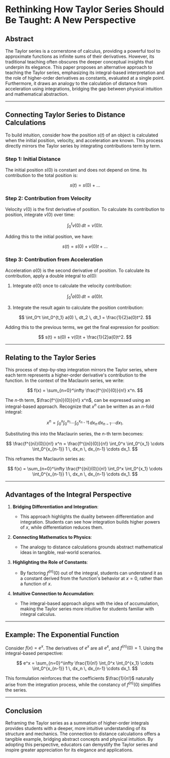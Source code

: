 
# Rethinking How Taylor Series Should Be Taught: A New Perspective

## Abstract
The Taylor series is a cornerstone of calculus, providing a powerful tool to approximate functions as infinite sums of their derivatives. However, its traditional teaching often obscures the deeper conceptual insights that underpin its elegance. This paper proposes an alternative approach to teaching the Taylor series, emphasizing its integral-based interpretation and the role of higher-order derivatives as constants, evaluated at a single point. Furthermore, it draws an analogy to the calculation of distance from acceleration using integrations, bridging the gap between physical intuition and mathematical abstraction.

---

## Connecting Taylor Series to Distance Calculations
To build intuition, consider how the position $s(t)$ of an object is calculated when the initial position, velocity, and acceleration are known. This process directly mirrors the Taylor series by integrating contributions term by term.

### Step 1: Initial Distance
The initial position $s(0)$ is constant and does not depend on time. Its contribution to the total position is:

$$
s(t) = s(0) + \dots
$$

### Step 2: Contribution from Velocity
Velocity $v(0)$ is the first derivative of position. To calculate its contribution to position, integrate $v(0)$ over time:

$$
\int_0^t v(0) \, dt = v(0)t.
$$

Adding this to the initial position, we have:

$$
s(t) = s(0) + v(0)t + \dots
$$

### Step 3: Contribution from Acceleration
Acceleration $a(0)$ is the second derivative of position. To calculate its contribution, apply a double integral to $a(0)$:

1. Integrate $a(0)$ once to calculate the velocity contribution:

$$
\int_0^t a(0) \, dt = a(0)t.
$$

3. Integrate the result again to calculate the position contribution:

$$
\int_0^t \int_0^{t_1} a(0) \, dt_2 \, dt_1 = \frac{1}{2}a(0)t^2.
$$

Adding this to the previous terms, we get the final expression for position:

$$
s(t) = s(0) + v(0)t + \frac{1}{2}a(0)t^2.
$$

---

## Relating to the Taylor Series
This process of step-by-step integration mirrors the Taylor series, where each term represents a higher-order derivative's contribution to the function. In the context of the Maclaurin series, we write:

$$
f(x) = \sum_{n=0}^\infty \frac{f^{(n)}(0)}{n!} x^n.
$$

The $n$-th term, $\frac{f^{(n)}(0)}{n!} x^n$, can be expressed using an integral-based approach. Recognize that $x^n$ can be written as an $n$-fold integral:

$$
x^n = \int_0^x \int_0^{x_1} \cdots \int_0^{x_{n-1}} 1 \, dx_n \, dx_{n-1} \cdots dx_1.
$$

Substituting this into the Maclaurin series, the $n$-th term becomes:

$$
\frac{f^{(n)}(0)}{n!} x^n = \frac{f^{(n)}(0)}{n!} \int_0^x \int_0^{x_1} \cdots \int_0^{x_{n-1}} 1 \, dx_n \, dx_{n-1} \cdots dx_1.
$$

This reframes the Maclaurin series as:

$$
f(x) = \sum_{n=0}^\infty \frac{f^{(n)}(0)}{n!} \int_0^x \int_0^{x_1} \cdots \int_0^{x_{n-1}} 1 \, dx_n \, dx_{n-1} \cdots dx_1.
$$

---

## Advantages of the Integral Perspective
1. **Bridging Differentiation and Integration**:
   - This approach highlights the duality between differentiation and integration. Students can see how integration builds higher powers of $x$, while differentiation reduces them.

2. **Connecting Mathematics to Physics**:
   - The analogy to distance calculations grounds abstract mathematical ideas in tangible, real-world scenarios.

3. **Highlighting the Role of Constants**:
   - By factoring $f^{(n)}(0)$ out of the integral, students can understand it as a constant derived from the function's behavior at $x = 0$, rather than a function of $x$.

4. **Intuitive Connection to Accumulation**:
   - The integral-based approach aligns with the idea of accumulation, making the Taylor series more intuitive for students familiar with integral calculus.

---

## Example: The Exponential Function
Consider $f(x) = e^x$. The derivatives of $e^x$ are all $e^x$, and $f^{(n)}(0) = 1$. Using the integral-based perspective:

$$
e^x = \sum_{n=0}^\infty \frac{1}{n!} \int_0^x \int_0^{x_1} \cdots \int_0^{x_{n-1}} 1 \, dx_n \, dx_{n-1} \cdots dx_1.
$$

This formulation reinforces that the coefficients $\frac{1}{n!}$ naturally arise from the integration process, while the constancy of $f^{(n)}(0)$ simplifies the series.

---

## Conclusion
Reframing the Taylor series as a summation of higher-order integrals provides students with a deeper, more intuitive understanding of its structure and mechanics. The connection to distance calculations offers a tangible example, bridging abstract concepts and physical intuition. By adopting this perspective, educators can demystify the Taylor series and inspire greater appreciation for its elegance and applications.
